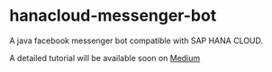 # hanacloud-messenger-bot
A java facebook messenger bot compatible with SAP HANA CLOUD.

A detailed tutorial will be available soon on [Medium](https://medium.com/@quodlibet_be)

